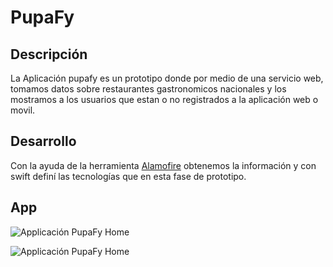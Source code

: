 # PupaFy
## Descripción

La Aplicación pupafy es un prototipo donde por medio de una servicio web, tomamos datos sobre restaurantes gastronomicos nacionales y los mostramos a los usuarios que estan o no registrados a la aplicación web o movil.

## Desarrollo

Con la ayuda de la herramienta [Alamofire](https://github.com/Alamofire/Alamofire) obtenemos la información y con swift definí las tecnologías que en esta fase de prototipo.

## App

![Applicación PupaFy Home](https://drive.google.com/open?id=0B2aERRnIod9JR2dBaXZYblVqTjQ)

![Applicación PupaFy Home](https://drive.google.com/open?id=0B2aERRnIod9JUEV3R1N4SGVJUnM)


